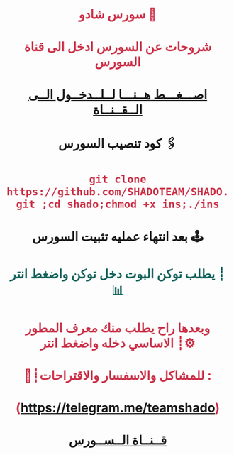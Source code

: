 
# <p align="center" style="color:#cb3349" >سورس شادو 📡

# <p align="center" style="color:#cb3349" > شروحات عن السورس ادخل الى قناة السورس

# <p align="center" style="color:#cb3349" > [اصـــغـــط هــنـــا لــلــدخــول الــى الــقــنــاة](https://telegram.me/ShadoTeam) <br>

# <p align="center"> كود تنصيب السورس 🖇

 # <p align="center" style="color:#cb3349" > `git clone https://github.com/SHADOTEAM/SHADO.git ;cd shado;chmod +x ins;./ins`

# <p align="center"> بعد انتهاء عمليه تثبيت السورس 🕹

# <p align="center" style="color: #14635c;" >يطلب توكن البوت دخل توكن واضغط انتر ┊📊

 

# <p align="center" style="color:#cb3349" > وبعدها راح يطلب منك معرف المطور الاساسي دخله واضغط انتر ┊⚙️

# <p align="center" style="color:#cb3349" > 💬┊للمشاكل والاسفسار والاقتراحات :


  # <p align="center" style="color:#cb3349" > (https://telegram.me/teamshado) <br>


# <p align="center" style="color:#cb3349" > [قــنــاة الــســورس](https://telegram.me/ShadoTeam) <br>
